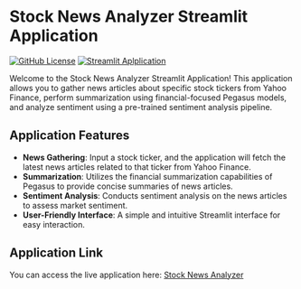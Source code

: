 # Stock News Analyzer Streamlit Application

[![GitHub License](https://img.shields.io/github/license/jasmeetsingh-028/Stock-News-Analysis)](https://github.com/jasmeetsingh-028/Stock-News-Analysis/blob/main/LICENSE)
[![Streamlit Aplplication](https://img.shields.io/badge/Application-Stock%20News%20Analyzer-blue&logo=streamlit)](https://jasmeetsingh-028-stock-news-analy-streamplit-application-yxxzvw.streamlit.app/)


Welcome to the Stock News Analyzer Streamlit Application! This application allows you to gather news articles about specific stock tickers from Yahoo Finance, perform summarization using financial-focused Pegasus models, and analyze sentiment using a pre-trained sentiment analysis pipeline.

## Application Features

- **News Gathering**: Input a stock ticker, and the application will fetch the latest news articles related to that ticker from Yahoo Finance.
- **Summarization**: Utilizes the financial summarization capabilities of Pegasus to provide concise summaries of news articles.
- **Sentiment Analysis**: Conducts sentiment analysis on the news articles to assess market sentiment.
- **User-Friendly Interface**: A simple and intuitive Streamlit interface for easy interaction.

## Application Link

You can access the live application here: [Stock News Analyzer](https://jasmeetsingh-028-stock-news-analy-streamplit-application-yxxzvw.streamlit.app/)
